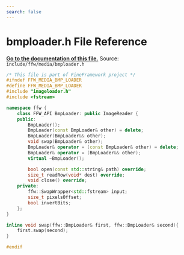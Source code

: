 ```yaml
---
search: false
---
```


# bmploader.h File Reference

**[Go to the documentation of this file.](bmploader_8h.md)**
Source: `include/ffw/media/bmploader.h`

    
    
    
    
    
    
    
    
      
    
    
    
```cpp
/* This file is part of FineFramework project */
#ifndef FFW_MEDIA_BMP_LOADER
#define FFW_MEDIA_BMP_LOADER
#include "imageloader.h"
#include <fstream>

namespace ffw {
    class FFW_API BmpLoader: public ImageReader {
    public:
        BmpLoader();
        BmpLoader(const BmpLoader& other) = delete;
        BmpLoader(BmpLoader&& other);
        void swap(BmpLoader& other);
        BmpLoader& operator = (const BmpLoader& other) = delete;
        BmpLoader& operator = (BmpLoader&& other);
        virtual ~BmpLoader();

        bool open(const std::string& path) override;
        size_t readRow(void* dest) override;
        void close() override;
    private:
        ffw::SwapWrapper<std::fstream> input;
        size_t pixelsOffset;
        bool invertBits;
    };
}

inline void swap(ffw::BmpLoader& first, ffw::BmpLoader& second){
    first.swap(second);
}

#endif
```


    
  
